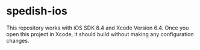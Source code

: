 # spedish-ios

This repository works with iOS SDK 8.4 and Xcode Version 6.4.
Once you open this project in Xcode, it should build without making any configuration changes.
